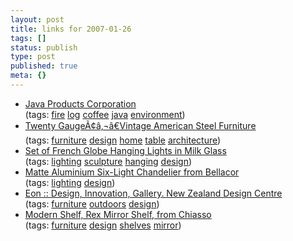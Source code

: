 ```yaml
---
layout: post
title: links for 2007-01-26
tags: []
status: publish
type: post
published: true
meta: {}
---
```

<ul class="delicious">
	<li>
		<div class="delicious-link"><a href="http://www.java-log.com/index.htm">Java Products Corporation</a></div>
		<div class="delicious-tags">(tags: <a href="http://del.icio.us/markmorga/fire">fire</a> <a href="http://del.icio.us/markmorga/log">log</a> <a href="http://del.icio.us/markmorga/coffee">coffee</a> <a href="http://del.icio.us/markmorga/java">java</a> <a href="http://del.icio.us/markmorga/environment">environment</a>)</div>
	</li>
	<li>
		<div class="delicious-link"><a href="http://www.twentygauge.com/home.php?f=d&s=1&id=9&c=13">Twenty GaugeÃ¢â‚¬â€Vintage American Steel Furniture</a></div>
		<div class="delicious-tags">(tags: <a href="http://del.icio.us/markmorga/furniture">furniture</a> <a href="http://del.icio.us/markmorga/design">design</a> <a href="http://del.icio.us/markmorga/home">home</a> <a href="http://del.icio.us/markmorga/table">table</a> <a href="http://del.icio.us/markmorga/architecture">architecture</a>)</div>
	</li>
	<li>
		<div class="delicious-link"><a href="http://orange.1stdibs.com/itemdetails.php?id=61226">Set of French Globe Hanging Lights in Milk Glass</a></div>
		<div class="delicious-tags">(tags: <a href="http://del.icio.us/markmorga/lighting">lighting</a> <a href="http://del.icio.us/markmorga/sculpture">sculpture</a> <a href="http://del.icio.us/markmorga/hanging">hanging</a> <a href="http://del.icio.us/markmorga/design">design</a>)</div>
	</li>
	<li>
		<div class="delicious-link"><a href="http://www.bellacor.com/detail.cfm?Cat=51&ItemID=65608&Loc=results_1_page_26&Page=26&UserID=42ECD101-C2AD-DB22-E69CCE4BC081B16E&Link=Menu&Track=0">Matte Aluminium Six-Light Chandelier from Bellacor</a></div>
		<div class="delicious-tags">(tags: <a href="http://del.icio.us/markmorga/lighting">lighting</a> <a href="http://del.icio.us/markmorga/design">design</a>)</div>
	</li>
	<li>
		<div class="delicious-link"><a href="http://www.eon.co.nz/index.php/pi_pageid/9/pi_productid/48">Eon :: Design, Innovation, Gallery. New Zealand Design Centre</a></div>
		<div class="delicious-tags">(tags: <a href="http://del.icio.us/markmorga/furniture">furniture</a> <a href="http://del.icio.us/markmorga/outdoors">outdoors</a> <a href="http://del.icio.us/markmorga/design">design</a>)</div>
	</li>
	<li>
		<div class="delicious-link"><a href="http://www.chiasso.com/store/Item.aspx?DepartmentId=35&ItemId=51506">Modern Shelf, Rex Mirror Shelf, from Chiasso</a></div>
		<div class="delicious-tags">(tags: <a href="http://del.icio.us/markmorga/furniture">furniture</a> <a href="http://del.icio.us/markmorga/design">design</a> <a href="http://del.icio.us/markmorga/shelves">shelves</a> <a href="http://del.icio.us/markmorga/mirror">mirror</a>)</div>
	</li>
</ul>
